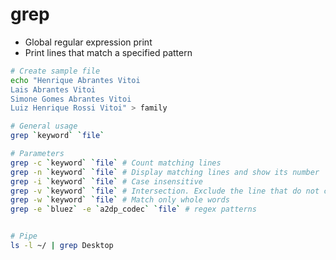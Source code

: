 # grep

- Global regular expression print
- Print lines that match a specified pattern

```bash
# Create sample file
echo "Henrique Abrantes Vitoi
Lais Abrantes Vitoi
Simone Gomes Abrantes Vitoi
Luiz Henrique Rossi Vitoi" > family
```

```bash
# General usage
grep `keyword` `file`

# Parameters
grep -c `keyword` `file` # Count matching lines
grep -n `keyword` `file` # Display matching lines and show its number
grep -i `keyword` `file` # Case insensitive
grep -v `keyword` `file` # Intersection. Exclude the line that do not contain the keyword
grep -w `keyword` `file` # Match only whole words
grep -e `bluez` -e `a2dp_codec` `file` # regex patterns


# Pipe
ls -l ~/ | grep Desktop
```
